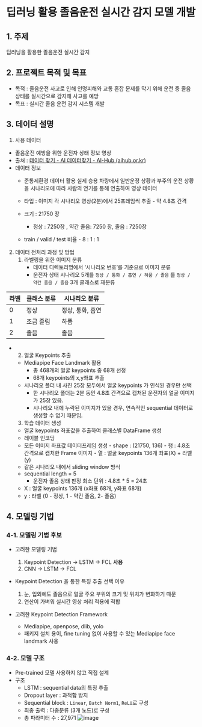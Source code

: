 # 딥러닝 활용 졸음운전 실시간 감지 모델 개발

## 1. 주제

딥러닝을 활용한 졸음운전 실시간 감지 

## 2. 프로젝트 목적 및 목표

- 목적 : 졸음운전 사고로 인해 인명피해와 교통 혼잡 문제를 막기 위해 운전 중 졸음 상태를 실시간으로 감지해 사고를 예방
- 목표 : 실시간 졸음 운전 감지 시스템 개발

## 3. 데이터 설명

1. 사용 데이터 
- 졸음운전 예방을 위한 운전자 상태 정보 영상   
- 출처 : [데이터 찾기 - AI 데이터찾기 - AI-Hub (aihub.or.kr)](https://aihub.or.kr/aihubdata/data/view.do?currMenu=115&topMenu=100&aihubDataSe=data&dataSetSn=173)
- 데이터 정보
    - 준통제환경 데이터 활용
         실제 승용 차량에서 일반운정 상황과 부주의 운전 상황을 시나리오에 따라 사람의 연기를 통해 연출하여 영상 데이터
        
    - 타입 : 이미지
         각 시나리오 영상(2분)에서 25프레임씩 추출 - 약 4.8초 간격
        
    - 크기 : 21750 장
        - 정상 : 7250장 ,  약간 졸음: 7250 장, 졸음 : 7250장
    - train / valid / test 비율  - 8 : 1 : 1
    
2. 데이터 전처리 과정 및 방법
    1. 라벨링을 위한 이미지 분류
        - 데이터 디렉토리명에서 ‘시나리오 번호’를 기준으로 이미지 분류
        - 운전자 상태 시나리오 5개를 `정상 / 통화 / 흡연 / 하품 / 졸음` 를 `정상 / 약간 졸음 / 졸음` 3개 클래스로 재분류
                

| 라벨  | 클래스 분류 | 시나리오 분류 |
| --- | --- | --- |
| 0 | 정상 | 정상, 통화, 흡연 |
| 1 | 조금 졸림 | 하품 |
| 2 | 졸음 | 졸음 |


- 
    2. 얼굴 Keypoints 추출  
    - Mediapipe Face Landmark 활용
        - 총 468개의 얼굴 keypoints 중 68개 선정
        - 68개 keypoints의 x,y좌표 추출
    - 시나리오 폴더 내 사진 25장 모두에서 얼굴 keypoints 가 인식된 경우만 선택
        - 한 시나리오 폴더는 2분 동안 4.8초 간격으로 캡처된 운전자의 얼굴 이미지가 25장 있음.
        - 시나리오 내에 누락된 이미지가 있을 경우, 연속적인 sequential 데이터로 생성할 수 없기 때문임.
    3. 학습 데이터 생성
    - 얼굴 keypoints 좌표값을 추출하여 클래스별 DataFrame 생성
    - 레이블 인코딩
    - 모든 이미지 좌표값 데이터프레임 생성
          - shape : (21750, 136)
          - 행 : 4.8초 간격으로 캡처한 Frame 이미지
          - 열 : 얼굴 keypoints 136개 좌표(X) + 라벨(y)
    - 같은 시나리오 내에서 sliding window 방식
    - sequential length  = 5
        - 운전자 졸음 상태 판정 최소 단위 : 4.8초 * 5 = 24초   
    - X  : 얼굴 keypoints 136개 (x좌표 68개, y좌표 68개)
    - y :  라벨 (0 - 정상, 1 - 약간 졸음,  2- 졸음)


## 4.  모델링 기법
### 4-1. 모델링 기법 후보 
- 고려한 모델링 기법
    1. Keypoint Detection → LSTM → FCL   **사용**
    2. CNN → LSTM → FCL 
    
- Keypoint Detection 을 통한 특징 추출 선택 이유
    
     1. 눈, 입외에도 졸음으로 얼굴 주요 부위의 크기 및 위치가 변화하기 때문
     2. 연산이 가벼워 실시간 영상 처리 적용에 적합
    
- 고려한 Keypoint Detection Framework
    - Mediapipe, openpose, dlib, yolo
    - 패키지 설치 용이, fine tuning 없이 사용할 수 있는 Mediapipe face landmark 사용

### 4-2. 모델 구조
- Pre-trained 모델 사용하지 않고 직접 설계
- 구조
    - LSTM : sequential data의 특징 추출
    - Dropout layer :  과적합 방지
    - Sequential block : `Linear`, `Batch Norm1`, `ReLU`로 구성
    - 최종 출력 : 다중분류 (3개 노드)로 구성
    - 총 파라미터 수 : 27,971
  ![image](https://github.com/Playdata-G-DA35/DA35-4th---DriverDrowsinessDetection/assets/156928146/2f8d2707-b62f-4a8c-a31f-89c8912c0760)

